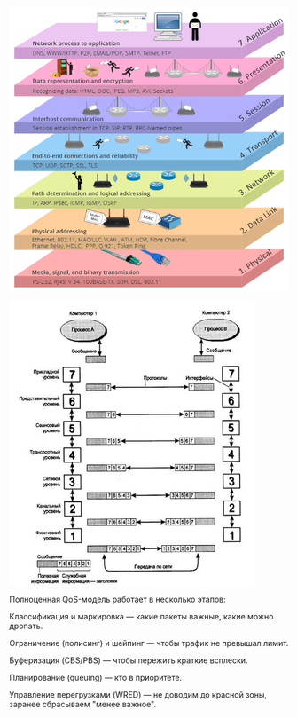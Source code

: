
![alt text](osi2.png)

![osi model](osi.jpg)


Полноценная QoS-модель работает в несколько этапов:

Классификация и маркировка — какие пакеты важные, какие можно дропать.

Ограничение (полисинг) и шейпинг — чтобы трафик не превышал лимит.

Буферизация (CBS/PBS) — чтобы пережить краткие всплески.

Планирование (queuing) — кто в приоритете.

Управление перегрузками (WRED) — не доводим до красной зоны, заранее сбрасываем "менее важное".